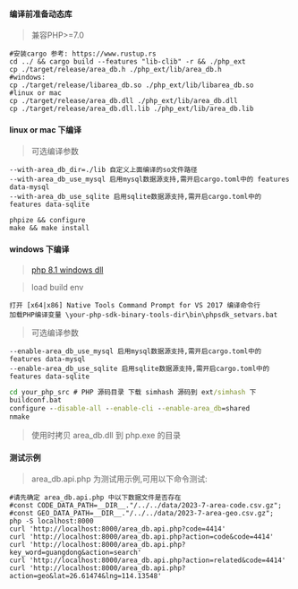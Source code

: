 
#### 编译前准备动态库

> 兼容PHP>=7.0

```
#安装cargo 参考: https://www.rustup.rs
cd ../ && cargo build --features "lib-clib" -r && ./php_ext 
cp ./target/release/area_db.h ./php_ext/lib/area_db.h
#windows:
cp ./target/release/libarea_db.so ./php_ext/lib/libarea_db.so
#linux or mac
cp ./target/release/area_db.dll ./php_ext/lib/area_db.dll
cp ./target/release/area_db.dll.lib ./php_ext/lib/area_db.lib

```


#### linux or mac 下编译

> 可选编译参数

```
--with-area_db_dir=./lib 自定义上面编译的so文件路径
--with-area_db_use_mysql 启用mysql数据源支持,需开启cargo.toml中的 features data-mysql 
--with-area_db_use_sqlite 启用sqlite数据源支持,需开启cargo.toml中的 features data-sqlite
```

```shell
phpize && configure
make && make install
```

#### windows 下编译

> [php 8.1 windows dll](https://github.com/shanliu/area_db/releases)

> load build env

```
打开 [x64|x86] Native Tools Command Prompt for VS 2017 编译命令行
加载PHP编译变量 \your-php-sdk-binary-tools-dir\bin\phpsdk_setvars.bat 
```

> 可选编译参数
```
--enable-area_db_use_mysql 启用mysql数据源支持,需开启cargo.toml中的 features data-mysql 
--enable-area_db_use_sqlite 启用sqlite数据源支持,需开启cargo.toml中的 features data-sqlite
```

```cmd
cd your_php_src # PHP 源码目录 下载 simhash 源码到 ext/simhash 下
buildconf.bat
configure --disable-all --enable-cli --enable-area_db=shared
nmake
```

> 使用时拷贝 area_db.dll 到 php.exe 的目录


#### 测试示例

> area_db.api.php 为测试用示例,可用以下命令测试:

```
#请先确定 area_db.api.php 中以下数据文件是否存在
#const CODE_DATA_PATH=__DIR__."/../../data/2023-7-area-code.csv.gz";
#const GEO_DATA_PATH=__DIR__."/../../data/2023-7-area-geo.csv.gz";
php -S localhost:8000
curl 'http://localhost:8000/area_db.api.php?code=4414'
curl 'http://localhost:8000/area_db.api.php?action=code&code=4414'
curl 'http://localhost:8000/area_db.api.php?key_word=guangdong&action=search'
curl 'http://localhost:8000/area_db.api.php?action=related&code=4414'
curl 'http://localhost:8000/area_db.api.php?action=geo&lat=26.61474&lng=114.13548'
```